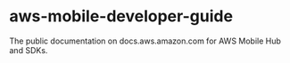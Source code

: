 # aws-mobile-developer-guide
The public documentation on docs.aws.amazon.com for AWS Mobile Hub and SDKs.
